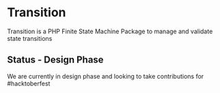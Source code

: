 # Transition
Transition is a PHP Finite State Machine Package to manage and validate state transitions


## Status - Design Phase
We are currently in design phase and looking to take contributions for #hacktoberfest
